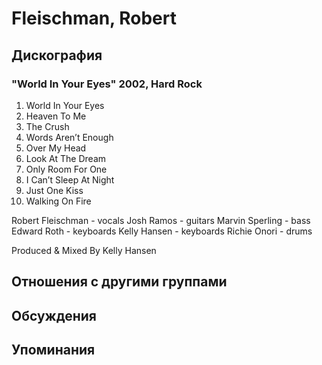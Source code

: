 # Fleischman, Robert



## Дискография

### "World In Your Eyes" 2002, Hard Rock

1. World In Your Eyes
2. Heaven To Me
3. The Crush
4. Words Aren’t Enough
5. Over My Head
6. Look At The Dream
7. Only Room For One
8. I Can’t Sleep At Night
9. Just One Kiss
10. Walking On Fire 


Robert Fleischman - vocals
Josh Ramos - guitars
Marvin Sperling - bass
Edward Roth - keyboards
Kelly Hansen - keyboards
Richie Onori - drums


Produced & Mixed By Kelly Hansen





## Отношения с другими группами


## Обсуждения


## Упоминания

